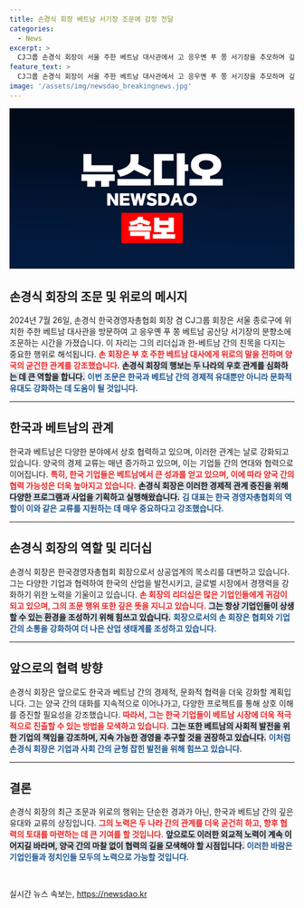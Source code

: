 ```yaml
---
title: 손경식 회장 베트남 서기장 조문에 감정 전달
categories:
  - News
excerpt: >
  CJ그룹 손경식 회장이 서울 주한 베트남 대사관에서 고 응우옌 푸 쫑 서기장을 추모하며 깊은 애도를 표했습니다. 그의 진심 어린 조문이 어떤 의미를 갖는지, 더 많은 이들의 관심이 필요합니다!
feature_text: >
  CJ그룹 손경식 회장이 서울 주한 베트남 대사관에서 고 응우옌 푸 쫑 서기장을 추모하며 깊은 애도를 표했습니다. 그의 진심 어린 조문이 어떤 의미를 갖는지, 더 많은 이들의 관심이 필요합니다!
image: '/assets/img/newsdao_breakingnews.jpg'
---
```


<p><img src="/assets/img/newsdao_breakingnews.jpg" alt="implanttips 속보" /></p>

<h2 data-ke-size="size26">손경식 회장의 조문 및 위로의 메시지</h2>

<p data-ke-size="size16">2024년 7월 26일, 손경식 한국경영자총협회 회장 겸 CJ그룹 회장은 서울 종로구에 위치한 주한 베트남 대사관을 방문하여 고 응우옌 푸 쫑 베트남 공산당 서기장의 분향소에 조문하는 시간을 가졌습니다. 이 자리는 그의 리더십과 한-베트남 간의 친목을 다지는 중요한 행위로 해석됩니다. <b><span style="color: #ee2323;">손 회장은 부 호 주한 베트남 대사에게 위로의 말을 전하며 양국의 굳건한 관계를 강조했습니다.</span></b> <b><span style="background-color: #21538527;">손경식 회장의 행보는 두 나라의 우호 관계를 심화하는 데 큰 역할을 합니다.</span></b> <b><span style="color: #1a5490;">이번 조문은 한국과 베트남 간의 경제적 유대뿐만 아니라 문화적 유대도 강화하는 데 도움이 될 것입니다.</span></b></p>

<hr>

<h2 data-ke-size="size26">한국과 베트남의 관계</h2>

<p data-ke-size="size16">한국과 베트남은 다양한 분야에서 상호 협력하고 있으며, 이러한 관계는 날로 강화되고 있습니다. 양국의 경제 교류는 매년 증가하고 있으며, 이는 기업들 간의 연대와 협력으로 이어집니다. <b><span style="color: #ee2323;">특히, 한국 기업들은 베트남에서 큰 성과를 얻고 있으며, 이에 따라 양국 간의 협력 가능성은 더욱 높아지고 있습니다.</span></b> <b><span style="background-color: #21538527;">손경식 회장은 이러한 경제적 관계 증진을 위해 다양한 프로그램과 사업을 기획하고 실행해왔습니다.</span></b> <b><span style="color: #1a5490;">김 대표는 한국 경영자총협회의 역할이 이와 같은 교류를 지원하는 데 매우 중요하다고 강조했습니다.</span></b></p>

<hr>

<h2 data-ke-size="size26">손경식 회장의 역할 및 리더십</h2>

<p data-ke-size="size16">손경식 회장은 한국경영자총협회 회장으로서 상공업계의 목소리를 대변하고 있습니다. 그는 다양한 기업과 협력하여 한국의 산업을 발전시키고, 글로벌 시장에서 경쟁력을 강화하기 위한 노력을 기울이고 있습니다. <b><span style="color: #ee2323;">손 회장의 리더십은 많은 기업인들에게 귀감이 되고 있으며, 그의 조문 행위 또한 깊은 뜻을 지니고 있습니다.</span></b> <b><span style="background-color: #21538527;">그는 항상 기업인들이 상생할 수 있는 환경을 조성하기 위해 힘쓰고 있습니다.</span></b> <b><span style="color: #1a5490;">회장으로서의 손 회장은 협회와 기업 간의 소통을 강화하여 더 나은 산업 생태계를 조성하고 있습니다.</span></b></p>

<hr>

<h2 data-ke-size="size26">앞으로의 협력 방향</h2>

<p data-ke-size="size16">손경식 회장은 앞으로도 한국과 베트남 간의 경제적, 문화적 협력을 더욱 강화할 계획입니다. 그는 양국 간의 대화를 지속적으로 이어나가고, 다양한 프로젝트를 통해 상호 이해를 증진할 필요성을 강조했습니다. <b><span style="color: #ee2323;">따라서, 그는 한국 기업들이 베트남 시장에 더욱 적극적으로 진출할 수 있는 방법을 모색하고 있습니다.</span></b> <b><span style="background-color: #21538527;">그는 또한 베트남의 사회적 발전을 위한 기업의 책임을 강조하며, 지속 가능한 경영을 추구할 것을 권장하고 있습니다.</span></b> <b><span style="color: #1a5490;">이처럼 손경식 회장은 기업과 사회 간의 균형 잡힌 발전을 위해 힘쓰고 있습니다.</span></b></p>

<hr>

<h2 data-ke-size="size26">결론</h2>

<p data-ke-size="size16">손경식 회장의 최근 조문과 위로의 행위는 단순한 경과가 아닌, 한국과 베트남 간의 깊은 유대와 교류의 상징입니다. <b><span style="color: #ee2323;">그의 노력은 두 나라 간의 관계를 더욱 굳건히 하고, 향후 협력의 토대를 마련하는 데 큰 기여를 할 것입니다.</span></b> <b><span style="background-color: #21538527;">앞으로도 이러한 외교적 노력이 계속 이어지길 바라며, 양국 간의 마찰 없이 협력의 길을 모색해야 할 시점입니다.</span></b> <b><span style="color: #1a5490;">이러한 바람은 기업인들과 정치인들 모두의 노력으로 가능할 것입니다.</span></b></p>

<p data-ke-size="size16">&nbsp;</p>
실시간 뉴스 속보는, <a href="https://newsdao.kr" rel="dofollow">https://newsdao.kr</a>


